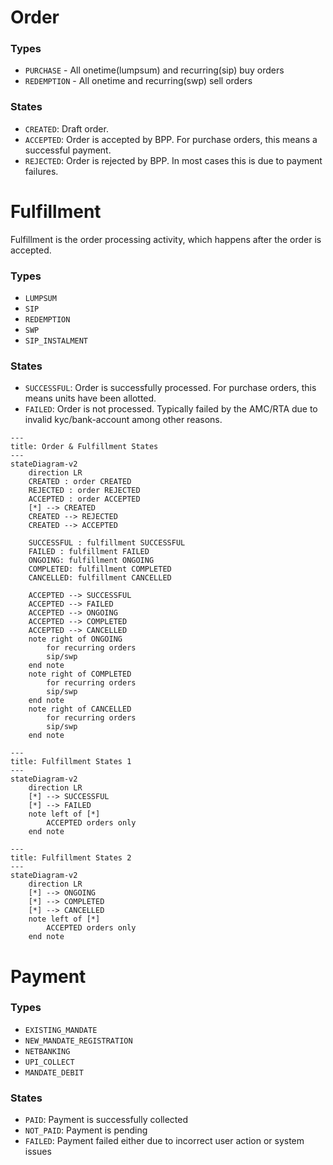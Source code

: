 # Order

### Types

- `PURCHASE` - All onetime(lumpsum) and recurring(sip) buy orders
- `REDEMPTION` - All onetime and recurring(swp) sell orders

### States

- `CREATED`: Draft order.
- `ACCEPTED`: Order is accepted by BPP. For purchase orders, this means a successful payment.
- `REJECTED`: Order is rejected by BPP. In most cases this is due to payment failures.

# Fulfillment

Fulfillment is the order processing activity, which happens after the order is accepted.

### Types

- `LUMPSUM`
- `SIP`
- `REDEMPTION`
- `SWP`
- `SIP_INSTALMENT`

### States

- `SUCCESSFUL`: Order is successfully processed. For purchase orders, this means units have been allotted.
- `FAILED`: Order is not processed. Typically failed by the AMC/RTA due to invalid kyc/bank-account among other reasons.

```mermaid
---
title: Order & Fulfillment States
---
stateDiagram-v2
    direction LR
    CREATED : order CREATED
    REJECTED : order REJECTED
    ACCEPTED : order ACCEPTED
    [*] --> CREATED
    CREATED --> REJECTED
    CREATED --> ACCEPTED

    SUCCESSFUL : fulfillment SUCCESSFUL
    FAILED : fulfillment FAILED
    ONGOING: fulfillment ONGOING
    COMPLETED: fulfillment COMPLETED
    CANCELLED: fulfillment CANCELLED

    ACCEPTED --> SUCCESSFUL
    ACCEPTED --> FAILED
    ACCEPTED --> ONGOING
    ACCEPTED --> COMPLETED
    ACCEPTED --> CANCELLED
    note right of ONGOING
        for recurring orders
        sip/swp
    end note
    note right of COMPLETED
        for recurring orders
        sip/swp
    end note
    note right of CANCELLED
        for recurring orders
        sip/swp
    end note
```

```mermaid
---
title: Fulfillment States 1
---
stateDiagram-v2
    direction LR
    [*] --> SUCCESSFUL
    [*] --> FAILED
    note left of [*]
        ACCEPTED orders only
    end note
```

```mermaid
---
title: Fulfillment States 2
---
stateDiagram-v2
    direction LR
    [*] --> ONGOING
    [*] --> COMPLETED
    [*] --> CANCELLED
    note left of [*]
        ACCEPTED orders only
    end note
```


# Payment

### Types

- `EXISTING_MANDATE`
- `NEW_MANDATE_REGISTRATION`
- `NETBANKING`
- `UPI_COLLECT`
- `MANDATE_DEBIT`

### States

- `PAID`: Payment is successfully collected
- `NOT_PAID`: Payment is pending
- `FAILED`: Payment failed either due to incorrect user action or system issues

